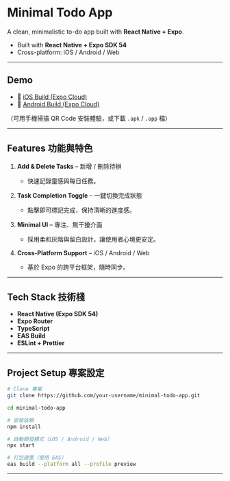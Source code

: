 
# Minimal Todo App

A clean, minimalistic to-do app built with **React Native + Expo**.

* Built with **React Native + Expo SDK 54**
* Cross-platform: iOS / Android / Web

---

## Demo

* 🍏 [iOS Build (Expo Cloud)](https://expo.dev/accounts/brownishgreen/projects/minimal-todo-app/builds/f634bfd8-1f53-436c-8bd5-7f29119dc2d7)
* 🤖 [Android Build (Expo Cloud)](https://expo.dev/accounts/brownishgreen/projects/minimal-todo-app/builds/9c2d9775-b545-46ff-8e37-1c92c12173dc)

（可用手機掃描 QR Code 安裝體驗，或下載 `.apk` / `.app` 檔）

---

## Features 功能與特色

1. **Add & Delete Tasks** – 新增 / 刪除待辦

   * 快速記錄靈感與每日任務。

2. **Task Completion Toggle** – 一鍵切換完成狀態

   * 點擊即可標記完成，保持清晰的進度感。

3. **Minimal UI** – 專注、無干擾介面

   * 採用柔和灰階與留白設計，讓使用者心境更安定。

4. **Cross-Platform Support** – iOS / Android / Web

   * 基於 Expo 的跨平台框架，隨時同步。

---

## Tech Stack 技術棧

* **React Native (Expo SDK 54)**
* **Expo Router**
* **TypeScript** 
* **EAS Build**
* **ESLint + Prettier** 

---

## Project Setup 專案設定

```bash
# Clone 專案
git clone https://github.com/your-username/minimal-todo-app.git

cd minimal-todo-app

# 安裝依賴
npm install

# 啟動開發模式（iOS / Android / Web）
npx start

# 打包建置（使用 EAS）
eas build --platform all --profile preview
```
---
